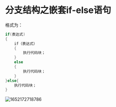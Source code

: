 # 分支结构之嵌套if-else语句 

格式为：

```c
if(表达式)
{
    if（表达式）
    {
        执行代码块；
    }
    else
    {
        执行代码块；
    }
}else{
	执行代码块；
}
```

![1652172718786](https://gitee.com/Enteral/images/raw/master/https://gitee.com/enteral/images/1652172718786.png)

